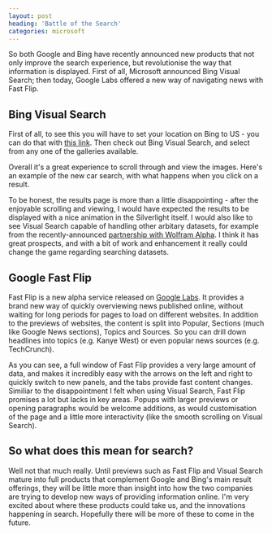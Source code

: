 ```yaml
---
layout: post
heading: 'Battle of the Search'
categories: microsoft
---
```


So both Google and Bing have recently announced new products that not only improve the search experience, but revolutionise the way that information is displayed. First of all, Microsoft announced Bing Visual Search; then today, Google Labs offered a new way of navigating news with Fast Flip.

## Bing Visual Search

First of all, to see this you will have to set your location on Bing to US - you can do that with [this link](http://www.bing.com/?scope=web&amp;setmkt=en-US&amp;setlang=SET_NULL&amp;uid=CD112CCD&amp;FORM=W5WA). Then check out Bing Visual Search, and select from any one of the galleries available.

<!-- Replace missing image from http://media.chris-alexander.co.uk/wp-content/uploads/2009/09/bing1-1024x584.PNG -->

Overall it's a great experience to scroll through and view the images. Here's an example of the new car search, with what happens when you click on a result.

 

<!-- Replace missing image from http://media.chris-alexander.co.uk/wp-content/uploads/2009/09/bing2.PNG -->

<!-- Replace missing image from http://media.chris-alexander.co.uk/wp-content/uploads/2009/09/bing3-1023x548.PNG -->

To be honest, the results page is more than a little disappointing - after the enjoyable scrolling and viewing, I would have expected the results to be displayed with a nice animation in the Silverlight itself. I would also like to see Visual Search capable of handling other arbitary datasets, for example from the recently-announced [partnership with Wolfram Alpha](http://www.techcrunch.com/2009/08/21/what-wolfram-alpha-really-did-this-summer-struck-a-deal-with-bing/). I think it has great prospects, and with a bit of work and enhancement it really could change the game regarding searching datasets.

## Google Fast Flip

Fast Flip is a new alpha service released on [Google Labs](http://web.archive.org/web/20090426064424/http://www.googlelabs.com/). It provides a brand new way of quickly overviewing news published online, without waiting for long periods for pages to load on different websites. In addition to the previews of websites, the content is split into Popular, Sections (much like Google News sections), Topics and Sources. So you can drill down headlines into topics (e.g. Kanye West) or even popular news sources (e.g. TechCrunch).

<!-- Replace missing image from http://media.chris-alexander.co.uk/wp-content/uploads/2009/09/flip1-1023x688.PNG -->

As you can see, a full window of Fast Flip provides a very large amount of data, and makes it incredibly easy with the arrows on the left and right to quickly switch to new panels, and the tabs provide fast content changes. Similiar to the disappointment I felt when using Visual Search, Fast Flip promises a lot but lacks in key areas. Popups with larger previews or opening paragraphs would be welcome additions, as would customisation of the page and a little more interactivity (like the smooth scrolling on Visual Search).

## So what does this mean for search?

Well not that much really. Until previews such as Fast Flip and Visual Search mature into full products that complement Google and Bing's main result offerings, they will be little more than insight into how the two companies are trying to develop new ways of providing information online. I'm very excited about where these products could take us, and the innovations happening in search. Hopefully there will be more of these to come in the future. 
